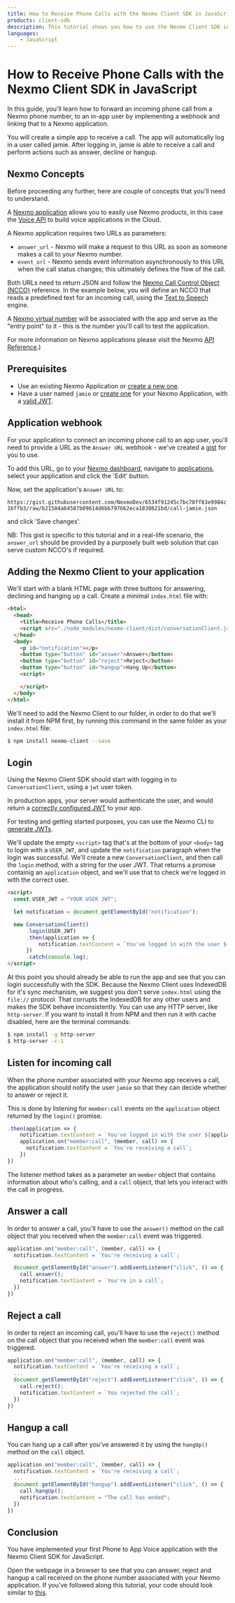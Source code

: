 ```yaml
---
title: How to Receive Phone Calls with the Nexmo Client SDK in JavaScript
products: client-sdk
description: This tutorial shows you how to use the Nexmo Client SDK in your JavaScript application in order to receive phone calls.
languages:
    - JavaScript
---
```


# How to Receive Phone Calls with the Nexmo Client SDK in JavaScript

In this guide, you'll learn how to forward an incoming phone call from a Nexmo phone number, to an in-app user by implementing a webhook and linking that to a Nexmo application.

You will create a simple app to receive a call. The app will automatically log in a user called jamie. After logging in, jamie is able to receive a call and perform actions such as answer, decline or hangup.


## Nexmo Concepts

Before proceeding any further, here are couple of concepts that you'll need to understand.

A [Nexmo application](https://developer.nexmo.com/concepts/guides/applications) allows you to easily use Nexmo products, in this case the [Voice API](https://developer.nexmo.com/voice/voice-api/overview) to build voice applications in the Cloud.

A Nexmo application requires two URLs as parameters:

* `answer_url` - Nexmo will make a request to this URL as soon as someone makes a call to your Nexmo number.
* `event_url` - Nexmo sends event information asynchronously to this URL when the call status changes; this ultimately defines the flow of the call.

Both URLs need to return JSON and follow the [Nexmo Call Control Object (NCCO)](https://developer.nexmo.com/voice/voice-api/ncco-reference) reference. In the example below, you will define an NCCO that reads a predefined text for an incoming call, using the [Text to Speech](https://developer.nexmo.com/voice/voice-api/guides/text-to-speech) engine.

A [Nexmo virtual number](https://developer.nexmo.com/numbers/overview) will be associated with the app and serve as the "entry point" to it - this is the number you'll call to test the application.

For more information on Nexmo applications please visit the Nexmo [API Reference](https://developer.nexmo.com/api/application).)


## Prerequisites

- Use an existing Nexmo Application or [create a new one](/tutorials/client-sdk-generate-test-credentials).
- Have a user named `jamie` or [create one](/tutorials/client-sdk-generate-test-credentials#create-a-user) for your Nexmo Application, with a [valid JWT](/tutorials/client-sdk-generate-test-credentials).


## Application webhook

For your application to connect an incoming phone call to an app user, you'll need to provide a URL as the `Answer URL` webhook - we've created a [gist](https://gist.github.com/NexmoDev/6534f91245c7bc78ff83e9984c1bffb3) for you to use.

To add this URL, go to your [Nexmo dashboard](https://dashboard.nexmo.com), navigate to [applications](https://dashboard.nexmo.com/voice/your-applications), select your application and click the 'Edit' button.

Now, set the application's `Answer URL` to:

``https://gist.githubusercontent.com/NexmoDev/6534f91245c7bc78ff83e9984c1bffb3/raw/b21584a64587b09614d6bb797662eca1838621bd/call-jamie.json``

and click 'Save changes'.

NB: This gist is specific to this tutorial and in a real-life scenario, the `answer_url` should be provided by a purposely built web solution that can serve custom NCCO's if required.


## Adding the Nexmo Client to your application

We'll start with a blank HTML page with three buttons for answering, declining and hanging up a call. Create a minimal `index.html` file with:

```html
<html>
  <head>
    <title>Receive Phone Calls</title>
    <script src="./node_modules/nexmo-client/dist/conversationClient.js"></script>
  </head>
  <body>
    <p id="notification"></p>
    <button type="button" id="answer">Answer</button>
    <button type="button" id="reject">Reject</button>
    <button type="button" id="hangup">Hang Up</button>
    <script>

    </script>
  </body>
</html>
```

We'll need to add the Nexmo Client to our folder, in order to do that we'll install it from NPM first, by running this command in the same folder as your `index.html` file:

```bash
$ npm install nexmo-client --save
```

## Login

Using the Nexmo Client SDK should start with logging in to `ConversationClient`, using a `jwt` user token.

In production apps, your server would authenticate the user, and would return a [correctly configured JWT](/client-sdk/concepts/jwt-acl) to your app.

For testing and getting started purposes, you can use the Nexmo CLI to [generate JWTs](/tutorials/client-sdk-generate-test-credentials).

We'll update the empty `<script>` tag that's at the bottom of your `<body>` tag to login with a `USER_JWT`, and update the `notification` paragraph when the login was successful. We'll create a new `ConversationClient`, and then call the `login` method, with a string for the user JWT. That returns a promise containig an `application` object, and we'll use that to check we're logged in with the correct user.

```html
<script>
  const USER_JWT = "YOUR USER JWT";

  let notification = document.getElementById("notification");

  new ConversationClient()
      .login(USER_JWT)
      .then(application => {
          notification.textContent = `You've logged in with the user ${application.me.user.name}`
      })
      .catch(console.log);
</script>
```

At this point you should already be able to run the app and see that you can login successfully with the SDK. Because the Nexmo Client uses IndexedDB for it's sync mechanism, we suggest you don't serve `index.html` using the `file://` protocol. That corrupts the IndexedDB for any other users and makes the SDK behave inconsistently. You can use any HTTP server, like `http-server`. If you want to install it from NPM and then run it with cache disabled, here are the terminal commands:

```bash
$ npm install -g http-server
$ http-server -c-1
```


## Listen for incoming call

When the phone number associated with your Nexmo app receives a call, the application should notify the user `jamie` so that they can decide whether to answer or reject it.

This is done by listening for `member:call` events on the `application` object returned by the `login()` promise.

```javascript
.then(application => {
    notification.textContent = `You've logged in with the user ${application.me.user.name}`;
    application.on("member:call", (member, call) => {
      notification.textContent = `You're receiving a call`;
    })
})
```

The listener method takes as a parameter an `member` object that contains information about who's calling, and a `call` object, that lets you interact with the call in progress.


## Answer a call

In order to answer a call, you'll have to use the `answer()` method on the call object that you received when the `member:call` event was triggered.

```javascript
application.on("member:call", (member, call) => {
  notification.textContent = `You're receiving a call`;

  document.getElementById("answer").addEventListener("click", () => {
    call.answer();
    notification.textContent = `You're in a call`;
  })
})
```


## Reject a call

In order to reject an incoming call, you'll have to use the `reject()` method on the call object that you received when the `member:call` event was triggered.

```javascript
application.on("member:call", (member, call) => {
  notification.textContent = `You're receiving a call`;
  ...
  document.getElementById("reject").addEventListener("click", () => {
    call.reject();
    notification.textContent = `You rejected the call`;
  })
})
```

## Hangup a call

You can hang up a call after you've answered it by using the `hangUp()` method on the `call` object.

```javascript
application.on("member:call", (member, call) => {
  notification.textContent = `You're receiving a call`;
  ...
  document.getElementById("hangup").addEventListener("click", () => {
    call.hangUp();
    notification.textContent = "The call has ended";
  })
})
```

## Conclusion

You have implemented your first Phone to App Voice application with the Nexmo Client SDK for JavaScript.

Open the webpage in a browser to see that you can answer, reject and hangup a call received on the phone number associated with your Nexmo application. If you've followed along this tutorial, your code should look similar to [this](https://github.com/Nexmo/client-sdk-javascript-receive-phone-calls/blob/master/index.html).
